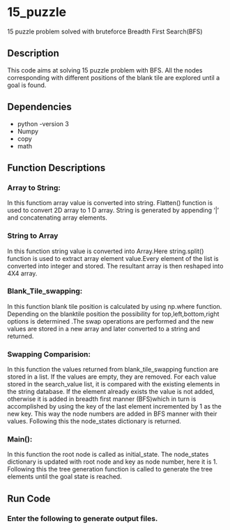 # 15_puzzle
15 puzzle problem solved with bruteforce Breadth First Search(BFS)

## Description
This code aims at solving 15 puzzle problem with BFS. All the nodes corresponding with different positions of the blank tile are explored until a goal is found.

## Dependencies
* python -version 3
* Numpy
* copy
* math

## Function Descriptions 
### Array to String: 
In this functiom array value is converted into string. Flatten() function is used to convert 2D array to 1 D array. String is generated by appending ‘|’ and concatenating array elements. 
### String to Array
In this function string value is converted into Array.Here string.split() function is used to extract array element value.Every element of the list is converted into integer and stored. The resultant array is then reshaped into 4X4 array. 
### Blank_Tile_swapping: 
In this function blank tile position is calculated by using np.where function. Depending on the blanktile position the possibility for top,left,bottom,right options is determined .The swap operations are performed and the new values are stored in a new array and later converted to a string and returned. 
### Swapping Comparision: 
In this function the values returned from blank_tile_swapping function are stored in a list. If the values are empty, they are removed. For each value stored in the search_value list, it is compared with the existing elements in the string database. If the element already exists the value is not added, otherwise it is added in breadth first manner (BFS)which in turn is accomplished by using the key of the last element incremented by 1 as the new key. This way the node numbers are added in BFS manner with their values. Following this the node_states dictionary is returned. 

### Main(): 
In this function the root node is called as initial_state. The node_states dictionary is updated with root node and key as node number, here it is 1. Following this the tree generation function is called to generate the tree elements until the goal state is reached. 





## Run Code

### Enter the following to generate output files.

